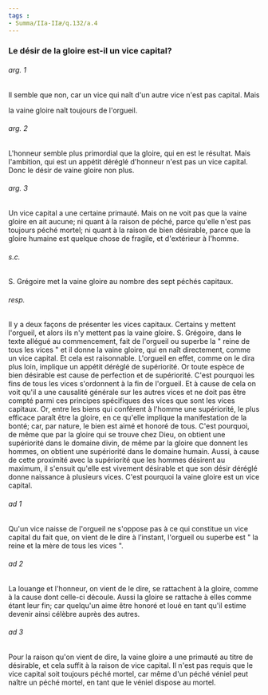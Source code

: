 ```yaml
---
tags : 
- Summa/IIa-IIæ/q.132/a.4
---
```


### Le désir de la gloire est-il un vice capital?

###### arg. 1
Il semble que non, car un vice qui naît d'un autre vice n'est pas capital. Mais 

la vaine gloire naît toujours de l'orgueil. 

###### arg. 2
L'honneur semble plus primordial que la gloire, qui en est le résultat. Mais l'ambition, qui est un appétit déréglé d'honneur n'est pas un vice capital. Donc le désir de vaine gloire non plus. 

###### arg. 3
Un vice capital a une certaine primauté. Mais on ne voit pas que la vaine gloire en ait aucune; ni quant à la raison de péché, parce qu'elle n'est pas toujours péché mortel; ni quant à la raison de bien désirable, parce que la gloire humaine est quelque chose de fragile, et d'extérieur à l'homme. 

###### s.c.
S. Grégoire met la vaine gloire au nombre des sept péchés capitaux. 

###### resp.
Il y a deux façons de présenter les vices capitaux. Certains y mettent l'orgueil, et alors ils n'y mettent pas la vaine gloire. S. Grégoire, dans le texte allégué au commencement, fait de l'orgueil ou superbe la " reine de tous les vices " et il donne la vaine gloire, qui en naît directement, comme un vice capital. Et cela est raisonnable. L'orgueil en effet, comme on le dira plus loin, implique un appétit déréglé de supériorité. Or toute espèce de bien désirable est cause de perfection et de supériorité. C'est pourquoi les fins de tous les vices s'ordonnent à la fin de l'orgueil. Et à cause de cela on voit qu'il a une causalité générale sur les autres vices et ne doit pas être compté parmi ces principes spécifiques des vices que sont les vices capitaux. Or, entre les biens qui confèrent à l'homme une supériorité, le plus efficace paraît être la gloire, en ce qu'elle implique la manifestation de la bonté; car, par nature, le bien est aimé et honoré de tous. C'est pourquoi, de même que par la gloire qui se trouve chez Dieu, on obtient une supériorité dans le domaine divin, de même par la gloire que donnent les hommes, on obtient une supériorité dans le domaine humain. Aussi, à cause de cette proximité avec la supériorité que les hommes désirent au maximum, il s'ensuit qu'elle est vivement désirable et que son désir déréglé donne naissance à plusieurs vices. C'est pourquoi la vaine gloire est un vice capital. 

###### ad 1
Qu'un vice naisse de l'orgueil ne s'oppose pas à ce qui constitue un vice capital du fait que, on vient de le dire à l’instant, l'orgueil ou superbe est " la reine et la mère de tous les vices ". 

###### ad 2
La louange et l'honneur, on vient de le dire, se rattachent à la gloire, comme à la cause dont celle-ci découle. Aussi la gloire se rattache à elles comme étant leur fin; car quelqu'un aime être honoré et loué en tant qu'il estime devenir ainsi célèbre auprès des autres. 

###### ad 3
Pour la raison qu'on vient de dire, la vaine gloire a une primauté au titre de désirable, et cela suffit à la raison de vice capital. Il n'est pas requis que le vice capital soit toujours péché mortel, car même d'un péché véniel peut naître un péché mortel, en tant que le véniel dispose au mortel. 

